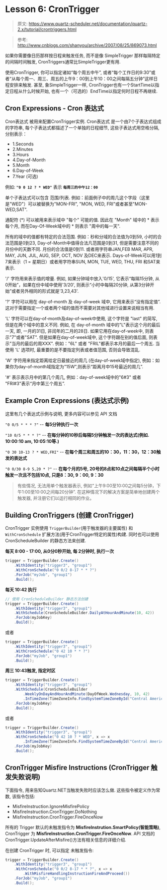 # Lesson 6: CronTrigger

> 原文: https://www.quartz-scheduler.net/documentation/quartz-2.x/tutorial/crontriggers.html

> 参考: http://www.cnblogs.com/shanyou/archive/2007/08/25/869073.html

如果你需要像日历那样按日程来触发任务, 而不是像 SimpleTrigger 那样每隔特定的间隔时间触发, CronTriggers通常比SimpleTrigger更有用.

使用CronTrigger, 你可以指定诸如“每个周五中午”, 或者“每个工作日的9:30”或者“从每个周一、周三、周五的上午9：00到上午10：00之间每隔五分钟”这样日程安排来触发. 甚至, 象SimpleTrigger一样, CronTrigger也有一个StartTime以指定日程从什么时候开始, 也有一个（可选的）EndTime以指定何时日程不再继续.

## Cron Expressions - Cron 表达式

Cron表达式 被用来配置CronTrigger实例. Cron表达式 是一个由7个子表达式组成的字符串, 每个子表达式都描述了一个单独的日程细节, 这些子表达式用空格分隔, 分别表示：

- 1.Seconds
- 2.Minutes
- 3.Hours
- 4.Day-of-Month
- 5.Month
- 6.Day-of-Week
- 7.Year (可选)

例如: **`"0 0 12 ? * WED"`** 表示 **`每周三的中午12：00`**

单个子表达式可以包含 范围/列表. 例如：前面例子中的周几这个字段（这里是"WED"）可以被替换为"MON-FRI", "MON, WED, FRI"或者甚至"MON-WED,SAT".

通配符 (*) 可以被用来表示域中 "每个" 可能的值. 因此在 "Month" 域中的 * 表示每个月, 而在Day-Of-Week域中的 * 则表示 "周中的每一天".

所有的域中的值都有特定的合法范围. 例如：秒和分域的合法值为0到59, 小时的合法范围是0到23, Day-of-Month中值得合法凡范围是0到31, 但是需要注意不同的月份中的天数不同. 月份的合法值是0到11. 或者用字符串JAN,FEB MAR, APR, MAY, JUN, JUL, AUG, SEP, OCT, NOV 及DEC来表示. Days-of-Week可以用1到7来表示（1 = 星期日）或者用字符串SUN, MON, TUE, WED, THU, FRI 和SAT来表示.

'/' 字符用来表示值的增量. 例如, 如果分钟域中放入'0/15', 它表示“每隔15分钟, 从0开始”，如果在份中域中使用'3/20', 则表示“小时中每隔20分钟, 从第3分钟开始”或者另外相同的形式就是'3,23,43'.

'?' 字符可以用在 day-of-month 及 day-of-week 域中, 它用来表示“没有指定值”. 这对于需要指定一个或者两个域的值而不需要对其他域进行设置来说相当有用.

'L' 字符可以在day-of-month及day-of-week中使用, 这个字符是 "last" 的简写, 但是在两个域中的意义不同. 例如, 在 day-of-month 域中的"L"表示这个月的最后一天, 即, 一月的31日, 非闰年的二月的28日. 如果它用在day-of-week中, 则表示"7"或者"SAT". 但是如果在day-of-week域中, 这个字符跟在别的值后面, 则表示"当月的最后的周XXX". 例如："6L" 或者 "FRIL"都表示本月的最后一个周五. 当使用 'L' 选项时, 最重要的是不要指定列表或者值范围, 否则会导致混乱.

'W' 字符用来指定距离给定日最接近的周几 (在day-of-week域中指定), 例如：如果你为day-of-month域指定为"15W",则表示“距离月中15号最近的周几”.

'#' 表示表示月中的第几个周几, 例如：day-of-week域中的"6#3" 或者 "FRI#3"表示“月中第三个周五”. 

## Example Cron Expressions (表达式示例)
这里有几个表达式示例与说明, 更多内容可以参见 API 文档

`"0 0/5 * * * ?"` -- **每5分钟执行一次**

`"10 0/5 * * * ?"` -- **在每分钟的10秒后每隔5分钟触发一次的表达式(例如. 10:00:10 am, 10:05:10等.)**

`"0 30 10-13 ? * WED,FRI"` -- **在每个周三和周五的10：30，11：30，12：30触发的表达式**

`"0 0/30 8-9 5,20 * ?"` -- **在每个月的5号, 20号的8点和10点之间每隔半个小时触发一次且不包括10点, 只是8：30, 9：00, 9：30**

> 有些情况, 无法用单个触发器表示, 例如“上午9:00至10:00之间每5分钟，下午1:00至10:00之间每20分钟”. 在这种情况下的解决方案是简单地创建两个触发器, 并注册它们以运行相同的作业。


## Building CronTriggers (创建 CronTrigger)

CronTrigger 实例使用 `TriggerBuilder`(用于触发器的主要属性) 和 `WithCronSchedule` 扩展方法(用于CronTrigger特定的属性)构建. 同时也可以使用 CronScheduleBuilder 的静态方法来创建.

**每天 8:00 - 17:00, 从0分0秒开始, 每 2分钟时, 执行一次**

```csharp
trigger = TriggerBuilder.Create()
    .WithIdentity("trigger3", "group1")
    .WithCronSchedule("0 0/2 8-17 * * ?")
    .ForJob("myJob", "group1")
    .Build();
```

**每天 10:42 执行**

```csharp
// 使用 CronScheduleBuilder 静态方法创建
trigger = TriggerBuilder.Create()
    .WithIdentity("trigger3", "group1")
    .WithSchedule(CronScheduleBuilder.DailyAtHourAndMinute(10, 42))
    .ForJob(myJobKey)
    .Build();
```
或者
```csharp
trigger = TriggerBuilder.Create()
    .WithIdentity("trigger3", "group1")
    .WithCronSchedule("0 42 10 * * ?")
    .ForJob("myJob", "group1")
    .Build();
```


**周三 10:43触发, 指定时区**

```csharp
trigger = TriggerBuilder.Create()
    .WithIdentity("trigger3", "group1")
    .WithSchedule(CronScheduleBuilder
        .WeeklyOnDayAndHourAndMinute(DayOfWeek.Wednesday, 10, 42)
        .InTimeZone(TimeZoneInfo.FindSystemTimeZoneById("Central America Standard Time")))
    .ForJob(myJobKey)
    .Build();
```
或者
```csharp
trigger = TriggerBuilder.Create()
    .WithIdentity("trigger3", "group1")
    .WithCronSchedule("0 42 10 ? * WED", x => x
        .InTimeZone(TimeZoneInfo.FindSystemTimeZoneById("Central America Standard Time")))
    .ForJob(myJobKey)
    .Build();
```

## CronTrigger Misfire Instructions (CronTrigger 触发失败说明)

下面指令, 用来告知Quartz.NET当触发失败时应该怎么做. 这些指令被定义作为常数, 该指令包括:

- MisfireInstruction.IgnoreMisfirePolicy
- MisfireInstruction.CronTrigger.DoNothing
- MisfireInstruction.CronTrigger.FireOnceNow

所有的 Trigger 默认的未触发指令为 **MisfireInstrution.SmartPolicy(智能策略)**, CronTrigger 为 **MisfireInstruction.CronTrigger.FireOnceNow**. API 文档的CronTrigger.UpdateAfterMisfire()方法有相关信息的详细介绍. 

在创建 CronTrigger 时, 可以指定 未触发指令:
```csharp
trigger = TriggerBuilder.Create()
    .WithIdentity("trigger3", "group1")
    .WithCronSchedule("0 0/2 8-17 * * ?", x => x
        .WithMisfireHandlingInstructionFireAndProceed())
    .ForJob("myJob", "group1")
    .Build();
```
